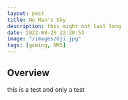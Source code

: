 ```yaml
---
layout: post
title: No Man's Sky
description: this might not last long
date: 2022-08-26 22:20:53
image: "/images/dji.jpg"
tags: [gaming, NMS]
---
```


## Overview

this is a test and only a test
